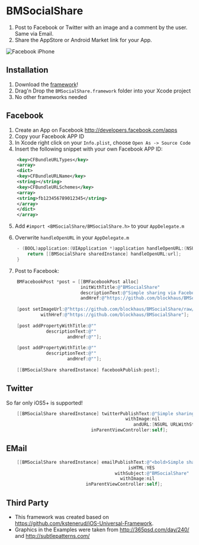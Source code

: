 # BMSocialShare

1. Post to Facebook or Twitter with an image and a comment by the user. Same via Email.
1. Share the AppStore or Android Market link for your App.

![Facebook iPhone](https://github.com/blockhaus/BMSocialShare/raw/documentation/header.png)


## Installation

1. Download the [framework](https://github.com/downloads/blockhaus/BMSocialShare/BMSocialShare.framework_v0.1.zip])!
1. Drag'n Drop the `BMSocialShare.framework` folder into your Xcode project
1. No other frameworks needed


## Facebook

1. Create an App on Facebook http://developers.facebook.com/apps
2. Copy your Facebook APP ID
3. In Xcode right click on your `Info.plist`, choose `Open As -> Source Code`
4. Insert the following snippet with your own Facebook APP ID:

```xml
    <key>CFBundleURLTypes</key>
    <array>
    <dict>
    <key>CFBundleURLName</key>
    <string></string>
    <key>CFBundleURLSchemes</key>
    <array>           
    <string>fb123456789012345</string>
    </array>
    </dict>
    </array>
```

5. Add `#import <BMSocialShare/BMSocialShare.h>` to your `AppDelegate.m`

6. Overwrite `handleOpenURL` in your `AppDelegate.m`

```objective-c
    - (BOOL)application:(UIApplication *)application handleOpenURL:(NSURL *)url {
        return [[BMSocialShare sharedInstance] handleOpenURL:url];
    }
```

7. Post to Facebook:

```objective-c
    BMFacebookPost *post = [[BMFacebookPost alloc] 
                            initWithTitle:@"BMSocialShare" 
                            descriptionText:@"Simple sharing via Facebook, Email and Twitter for iOS!"
                            andHref:@"https://github.com/blockhaus/BMSocialShare"];
    
    [post setImageUrl:@"https://github.com/blockhaus/BMSocialShare/raw/documentation/header.png" 
             withHref:@"https://github.com/blockhaus/BMSocialShare"];
    
    [post addPropertyWithTitle:@"" 
               descriptionText:@""
                       andHref:@""];
    
    [post addPropertyWithTitle:@""
               descriptionText:@""
                       andHref:@""];
    
    [[BMSocialShare sharedInstance] facebookPublish:post];
```


## Twitter

So far only iOS5+ is supported!

```objective-c
    [[BMSocialShare sharedInstance] twitterPublishText:@"Simple sharing via Facebook, Email and Twitter for iOS!"
                                             withImage:nil
                                                andURL:[NSURL URLWithString:@"https://github.com/blockhaus/BMSocialShare"] 
                                inParentViewController:self];
```

## EMail

```objective-c
    [[BMSocialShare sharedInstance] emailPublishText:@"<bold>Simple sharing via Facebook, Email and Twitter for iOS!</bold>"
                                              isHTML:YES
                                         withSubject:@"BMSocialShare"
                                           withImage:nil
                              inParentViewController:self];
```


## Third Party

* This framework was created based on https://github.com/kstenerud/iOS-Universal-Framework.
* Graphics in the Examples were taken from http://365psd.com/day/240/ and http://subtlepatterns.com/
